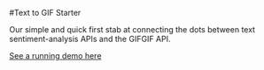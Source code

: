 #Text to GIF Starter

Our simple and quick first stab at connecting the dots between text sentiment-analysis APIs and the GIFGIF API.

[See a running demo here](http://www.gif.gf/labs/text)



